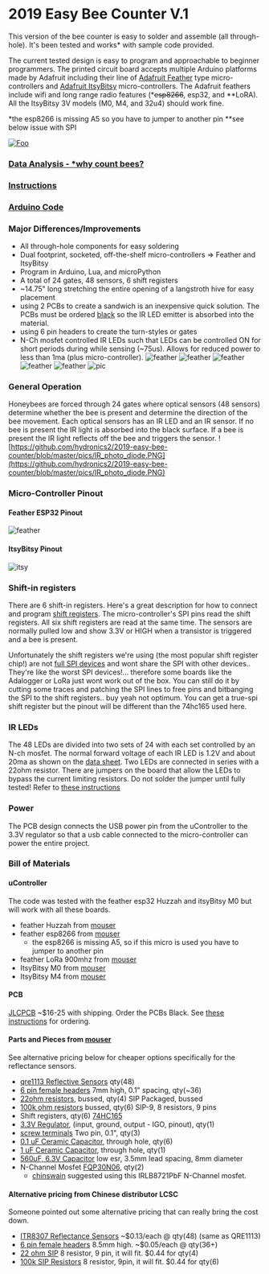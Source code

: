 # 2019 Easy Bee Counter V.1

This version of the bee counter is easy to solder and assemble (all through-hole).  It's been tested and works* with sample code provided.

The current tested design is easy to program and approachable to beginner programmers.  The printed circuit board accepts multiple Arduino platforms made by Adafruit including their line of [Adafruit Feather](https://www.adafruit.com/category/777) type micro-controllers and [Adafruit ItsyBitsy](https://www.adafruit.com/category/1008) micro-controllers.   The Adafruit feathers include wifi and long range radio features (*~~esp8266~~, esp32, and **LoRA). All the ItsyBitsy 3V models (M0, M4, and 32u4) should work fine.

*the esp8266 is missing A5 so you have to jumper to another pin
**see below issue with SPI

[![Foo](https://github.com/hydronics2/2019-easy-bee-counter/blob/master/pics/bees_flying.PNG)](https://youtu.be/SzXWWUh2k8w)


### [Data Analysis - *why count bees?](https://github.com/hydronics2/2019-easy-bee-counter/blob/master/Data/README.md)
### [Instructions](https://github.com/hydronics2/2019-easy-bee-counter/blob/master/instructions/README.md)
### [Arduino Code](https://github.com/hydronics2/2019-easy-bee-counter/blob/master/arduino/README.md)
### Major Differences/Improvements
- All through-hole components for easy soldering
- Dual footprint, socketed, off-the-shelf micro-controllers => Feather and ItsyBitsy
- Program in Arduino, Lua, and microPython
- A total of 24 gates, 48 sensors, 6 shift registers
- ~14.75" long stretching the entire opening of a langstroth hive for easy placement
- using 2 PCBs to create a sandwich is an inexpensive quick solution. The PCBs must be ordered [black](https://github.com/hydronics2/2019-easy-bee-counter/tree/master/instructions/ordering_instructions) so the IR LED emitter is absorbed into the material.
- using 6 pin headers to create the turn-styles or gates
- N-Ch mosfet controlled IR LEDs such that LEDs can be controlled ON for short periods during while sensing (~75us). Allows for reduced power to less than 1ma (plus micro-controller).
![feather](https://github.com/hydronics2/2019-easy-bee-counter/blob/master/pics/gerber_feather_2.PNG)
![feather](https://github.com/hydronics2/2019-easy-bee-counter/blob/master/pics/finished.jpg)
![feather](https://github.com/hydronics2/2019-easy-bee-counter/blob/master/pics/finished2.jpg)
![feather](https://github.com/hydronics2/2019-easy-bee-counter/blob/master/pics/feather_finish.PNG)
![feather](https://github.com/hydronics2/2019-easy-bee-counter/blob/master/pics/itsy_bitsy_finish.PNG)
![pic](https://github.com/hydronics2/2019-easy-bee-counter/blob/master/pics/pcb_notes_.PNG)

### General Operation
Honeybees are forced through 24 gates where optical sensors (48 sensors) determine whether the bee is present and determine the direction of the bee movement. Each optical sensors has an IR LED and an IR sensor. If no bee is present the IR light is absorbed into the black surface. If a bee is present the IR light reflects off the bee and triggers the sensor. ![https://github.com/hydronics2/2019-easy-bee-counter/blob/master/pics/IR_photo_diode.PNG](https://github.com/hydronics2/2019-easy-bee-counter/blob/master/pics/IR_photo_diode.PNG)

### Micro-Controller Pinout
#### Feather ESP32 Pinout
![feather](https://github.com/hydronics2/2019-easy-bee-counter/blob/master/pics/feather_pinout3.PNG)
#### ItsyBitsy Pinout
![itsy](https://github.com/hydronics2/2019-easy-bee-counter/blob/master/pics/itsy_pinout2.PNG)
### Shift-in registers
There are 6 shift-in registers. Here's a great description for how to connect and program [shift registers](http://www.gammon.com.au/forum/?id=11979).  The micro-controller's SPI pins read the shift registers. All six shift registers are read at the same time. The sensors are normally pulled low and show 3.3V or HIGH when a transistor is triggered and a bee is present.

Unfortunately the shift registers we're using (the most popular shift register chip!) are not [full SPI devices](https://electronics.stackexchange.com/questions/121249/how-to-put-a-74hc165-on-an-spi-bus) and wont share the SPI with other devices.. They're like the worst SPI devices!... therefore some boards like the Adalogger or LoRa just wont work out of the box. You can still do it by cutting some traces and patching the SPI lines to free pins and bitbanging the SPI to the shift registers.. buy yeah not optimum. You can get a true-spi shift register but the pinout will be different than the 74hc165 used here.

### IR LEDs
The 48 LEDs are divided into two sets of 24 with each set controlled by an N-ch mosfet. The normal forward voltage of each IR LED is 1.2V and about 20ma as shown on the [data sheet](https://www.sparkfun.com/datasheets/Robotics/QR_QRE1113.GR.pdf). Two LEDs are connected in series with a 22ohm resistor. There are jumpers on the board that allow the LEDs to bypass the current limiting resistors. Do not solder the jumper until fully tested! Refer to [these instructions](https://github.com/hydronics2/2019-easy-bee-counter/tree/master/instructions)

### Power
The PCB design connects the USB power pin from the uController to the 3.3V regulator so that a usb cable connected to the micro-controller can power the entire project.


### Bill of Materials
#### uController
The code was tested with the feather esp32 Huzzah and itsyBitsy M0 but will work with all these boards.
- feather Huzzah from [mouser](https://www.mouser.com/ProductDetail/485-3591)
- feather esp8266 from [mouser](https://www.mouser.com/ProductDetail/485-2821)
  - the esp8266 is missing A5, so if this micro is used you have to jumper to another pin
- feather LoRa 900mhz from [mouser](https://www.mouser.com/ProductDetail/485-3178)
- ItsyBitsy M0 from [mouser](https://www.mouser.com/ProductDetail/485-3727)
- ItsyBitsy M4 from [mouser](https://www.mouser.com/ProductDetail/485-3800)
#### PCB
[JLCPCB](https://jlcpcb.com/quote#/) ~$16-25 with shipping. Order the PCBs Black. See [these instructions](https://github.com/hydronics2/2019-easy-bee-counter/tree/master/instructions/ordering_instructions) for ordering.
#### Parts and Pieces from [mouser](https://www.mouser.com/ProjectManager/ProjectDetail.aspx?AccessID=054286973a)
See alternative pricing below for cheaper options specifically for the reflectance sensors.
- [qre1113 Reflective Sensors](https://www.mouser.com/ProductDetail/512-QRE1113f) qty(48)
- [6 pin female headers](https://www.mouser.com/ProductDetail/437-8018700610001101) 7mm high, 0.1" spacing, qty(~36)
- [22ohm resistors](https://www.mouser.com/ProductDetail/Xicon/266-22-RC?qs=sGAEpiMZZMvrmc6UYKmaNXFefT4dxyTCwtpTxTI0yoo%3D), bussed, qty(4)
SIP Packaged, bussed
- [100k ohm resistors](https://www.mouser.com/ProductDetail/IRC-TT-Electronics/L091S104LF?qs=sGAEpiMZZMvrmc6UYKmaNdnTrsZX%2FuSiyGduauH5Qpc%3D) bussed, qty(6)
SIP-9, 8 resistors, 9 pins
- Shift registers, qty(6)
[74HC165](https://www.mouser.com/ProductDetail/595-SN74HC165N)
- [3.3V Regulator](https://www.mouser.com/ProductDetail/Microchip-Technology/MCP1826S-3302E-AB?qs=sGAEpiMZZMsGz1a6aV8DcJ7KfjtCj7Xd5CqQpyOghgk%3D), (input, ground, output - IGO, pinout), qty(1)
- [screw terminals](https://www.mouser.com/ProductDetail/490-TB006-508-02BE) Two pin, 0.1", qty(3)
- [0.1 uF Ceramic Capacitor](https://www.mouser.com/ProductDetail/594-K104K15X7RF53H5), through hole, qty(6)
- [1 uF Ceramic Capacitor](https://www.mouser.com/ProductDetail/594-K105Z20Y5VF5TL2), through hole, qty(1)
- [560uF, 6.3V Capacitor](https://www.mouser.com/ProductDetail/661-APSC6R3L561MH08S)
low esr, 3.5mm lead spacing, 8mm diameter
- N-Channel Mosfet [FQP30N06](https://www.mouser.com/ProductDetail/512-FQP30N06L), qty(2)
  - [chinswain](https://github.com/hydronics2/2019-easy-bee-counter/issues/20#issuecomment-2094117078) suggested using this IRLB8721PbF N-Channel mosfet.

#### Alternative pricing from Chinese distributor LCSC
Someone pointed out some alternative pricing that can really bring the cost down.
- [ITR8307 Reflectance Sensors](https://lcsc.com/product-detail/Photo-Interrupter_Everlight-Elec-ITR8307_C63451.html) ~$0.13/each @ qty(48) (same as QRE1113)
- [6 pin female headers](https://lcsc.com/product-detail/Pin-Header-Female-Header_BOOMELE-Boom-Precision-Elec-C40877_C40877.html) 8.5mm high. ~$0.05/each @ qty(36+)
- [22 ohm SIP](https://lcsc.com/product-detail/Resistor-Networks-Arrays_FH-Guangdong-Fenghua-Advanced-Tech-A09-220JP_C9105.html) 8 resistor, 9 pin, it will fit. $0.44 for qty(4)
- [100k SIP Resistors](https://lcsc.com/product-detail/Resistor-Networks-Arrays_FH-Guangdong-Fenghua-Advanced-Tech-A09-104JP_C9108.html) 8 resistor, 9pin, it will fit. $0.44 for qty(6)
